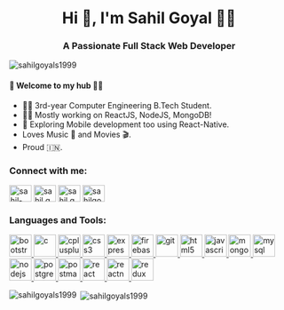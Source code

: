 <h1 align="center">Hi 👋, I'm Sahil Goyal 🙋‍♂️</h1>
<h3 align="center">A Passionate Full Stack Web Developer</h3>

<p align="left"> <img src="https://komarev.com/ghpvc/?username=sahilgoyals1999&label=Profile%20views&color=0e75b6&style=flat" alt="sahilgoyals1999" /> </p>

#### 🎍 Welcome to my hub 👨‍💻

- 👨‍🎓 3rd-year Computer Engineering B.Tech Student.
- 👨‍💻 Mostly working on ReactJS, NodeJS, MongoDB!
- 📱 Exploring Mobile development too using React-Native.
- Loves Music 🎵 and Movies 🎬.
- Proud 🇮🇳.

<h3 align="left">Connect with me:</h3>
<p align="left">
<a href="https://linkedin.com/in/sahil-goyal-138b96175" target="blank"><img align="center" src="https://cdn.jsdelivr.net/npm/simple-icons@3.0.1/icons/linkedin.svg" alt="sahil-goyal-138b96175" height="30" width="40" /></a>
<a href="https://fb.com/sahil.goyal.35762" target="blank"><img align="center" src="https://cdn.jsdelivr.net/npm/simple-icons@3.0.1/icons/facebook.svg" alt="sahil.goyal.35762" height="30" width="40" /></a>
<a href="https://instagram.com/sahil.goyal25" target="blank"><img align="center" src="https://cdn.jsdelivr.net/npm/simple-icons@3.0.1/icons/instagram.svg" alt="sahil.goyal25" height="30" width="40" /></a>
<a href="https://www.codechef.com/users/sahilgoyals" target="blank"><img align="center" src="https://cdn.jsdelivr.net/npm/simple-icons@3.1.0/icons/codechef.svg" alt="sahilgoyals" height="30" width="40" /></a>
</p>

<h3 align="left">Languages and Tools:</h3>
<p align="left"> <a href="https://getbootstrap.com" target="_blank"> <img src="https://devicons.github.io/devicon/devicon.git/icons/bootstrap/bootstrap-plain.svg" alt="bootstrap" width="40" height="40"/> </a> <a href="https://www.cprogramming.com/" target="_blank"> <img src="https://devicons.github.io/devicon/devicon.git/icons/c/c-original.svg" alt="c" width="40" height="40"/> </a> <a href="https://www.w3schools.com/cpp/" target="_blank"> <img src="https://devicons.github.io/devicon/devicon.git/icons/cplusplus/cplusplus-original.svg" alt="cplusplus" width="40" height="40"/> </a> <a href="https://www.w3schools.com/css/" target="_blank"> <img src="https://devicons.github.io/devicon/devicon.git/icons/css3/css3-original-wordmark.svg" alt="css3" width="40" height="40"/> </a> <a href="https://expressjs.com" target="_blank"> <img src="https://devicons.github.io/devicon/devicon.git/icons/express/express-original-wordmark.svg" alt="express" width="40" height="40"/> </a> <a href="https://firebase.google.com/" target="_blank"> <img src="https://www.vectorlogo.zone/logos/firebase/firebase-icon.svg" alt="firebase" width="40" height="40"/> </a> <a href="https://git-scm.com/" target="_blank"> <img src="https://www.vectorlogo.zone/logos/git-scm/git-scm-icon.svg" alt="git" width="40" height="40"/> </a> <a href="https://www.w3.org/html/" target="_blank"> <img src="https://devicons.github.io/devicon/devicon.git/icons/html5/html5-original-wordmark.svg" alt="html5" width="40" height="40"/> </a> <a href="https://developer.mozilla.org/en-US/docs/Web/JavaScript" target="_blank"> <img src="https://devicons.github.io/devicon/devicon.git/icons/javascript/javascript-original.svg" alt="javascript" width="40" height="40"/> </a> <a href="https://www.mongodb.com/" target="_blank"> <img src="https://devicons.github.io/devicon/devicon.git/icons/mongodb/mongodb-original-wordmark.svg" alt="mongodb" width="40" height="40"/> </a> <a href="https://www.mysql.com/" target="_blank"> <img src="https://devicons.github.io/devicon/devicon.git/icons/mysql/mysql-original-wordmark.svg" alt="mysql" width="40" height="40"/> </a> <a href="https://nodejs.org" target="_blank"> <img src="https://devicons.github.io/devicon/devicon.git/icons/nodejs/nodejs-original-wordmark.svg" alt="nodejs" width="40" height="40"/> </a> <a href="https://www.postgresql.org" target="_blank"> <img src="https://devicons.github.io/devicon/devicon.git/icons/postgresql/postgresql-original-wordmark.svg" alt="postgresql" width="40" height="40"/> </a> <a href="https://postman.com" target="_blank"> <img src="https://www.vectorlogo.zone/logos/getpostman/getpostman-icon.svg" alt="postman" width="40" height="40"/> </a> <a href="https://reactjs.org/" target="_blank"> <img src="https://devicons.github.io/devicon/devicon.git/icons/react/react-original-wordmark.svg" alt="react" width="40" height="40"/> </a> <a href="https://reactnative.dev/" target="_blank"> <img src="https://reactnative.dev/img/header_logo.svg" alt="reactnative" width="40" height="40"/> </a> <a href="https://redux.js.org" target="_blank"> <img src="https://devicons.github.io/devicon/devicon.git/icons/redux/redux-original.svg" alt="redux" width="40" height="40"/> </a> </p>

<p><img align="left" src="https://github-readme-stats.vercel.app/api/top-langs?username=sahilgoyals1999&hide=Ruby,Objective-C&show_icons=true&locale=en&layout=compact" alt="sahilgoyals1999" /></p>

<p>&nbsp;<img align="center" src="https://github-readme-stats.vercel.app/api?username=sahilgoyals1999&count_private=true&show_icons=true&locale=en" alt="sahilgoyals1999" /></p>
